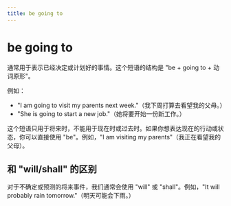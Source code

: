 ```yaml
---
title: be going to
---
```


# be going to

通常用于表示已经决定或计划好的事情。这个短语的结构是 "be + going to + 动词原形"。

例如：

- "I am going to visit my parents next week."（我下周打算去看望我的父母。）
- "She is going to start a new job."（她将要开始一份新工作。）

这个短语只用于将来时，不能用于现在时或过去时。如果你想表达现在的行动或状态，你可以直接使用 "be"。例如，"I am visiting my parents"（我正在看望我的父母）。

## 和 "will/shall" 的区别

对于不确定或预测的将来事件，我们通常会使用 "will" 或 "shall"。例如，"It will probably rain tomorrow."（明天可能会下雨。）
